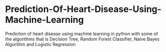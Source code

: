 # Prediction-Of-Heart-Disease-Using-Machine-Learning
Prediction of heart disease using machine learning in python with some of the algorithms that is Decision Tree, Random Forest Classifier, Naive Bayes Algorithm and Logistic Regression 

